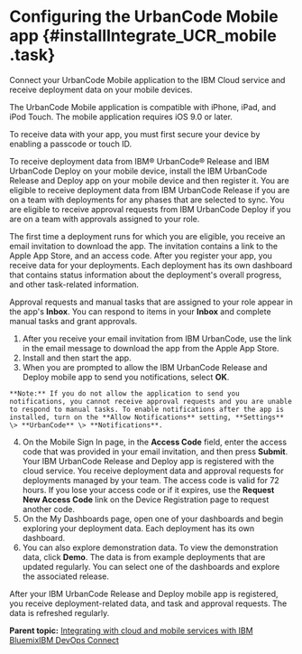 # Configuring the UrbanCode Mobile app {#installIntegrate_UCR_mobile .task}

Connect your UrbanCode Mobile application to the IBM Cloud service and receive deployment data on your mobile devices.

The UrbanCode Mobile application is compatible with iPhone, iPad, and iPod Touch. The mobile application requires iOS 9.0 or later.

To receive data with your app, you must first secure your device by enabling a passcode or touch ID.

To receive deployment data from IBM® UrbanCode® Release and IBM UrbanCode Deploy on your mobile device, install the IBM UrbanCode Release and Deploy app on your mobile device and then register it. You are eligible to receive deployment data from IBM UrbanCode Release if you are on a team with deployments for any phases that are selected to sync. You are eligible to receive approval requests from IBM UrbanCode Deploy if you are on a team with approvals assigned to your role.

The first time a deployment runs for which you are eligible, you receive an email invitation to download the app. The invitation contains a link to the Apple App Store, and an access code. After you register your app, you receive data for your deployments. Each deployment has its own dashboard that contains status information about the deployment's overall progress, and other task-related information.

Approval requests and manual tasks that are assigned to your role appear in the app's **Inbox**. You can respond to items in your **Inbox** and complete manual tasks and grant approvals.

1.   After you receive your email invitation from IBM UrbanCode, use the link in the email message to download the app from the Apple App Store. 
2.   Install and then start the app. 
3.   When you are prompted to allow the IBM UrbanCode Release and Deploy mobile app to send you notifications, select **OK**. 

    **Note:** If you do not allow the application to send you notifications, you cannot receive approval requests and you are unable to respond to manual tasks. To enable notifications after the app is installed, turn on the **Allow Notifications** setting, **Settings** \> **UrbanCode** \> **Notifications**.

4.   On the Mobile Sign In page, in the **Access Code** field, enter the access code that was provided in your email invitation, and then press **Submit**. Your IBM UrbanCode Release and Deploy app is registered with the cloud service. You receive deployment data and approval requests for deployments managed by your team. The access code is valid for 72 hours. If you lose your access code or if it expires, use the **Request New Access Code** link on the Device Registration page to request another code.
5.   On the My Dashboards page, open one of your dashboards and begin exploring your deployment data. Each deployment has its own dashboard.
6.   You can also explore demonstration data. To view the demonstration data, click **Demo**. The data is from example deployments that are updated regularly. You can select one of the dashboards and explore the associated release.

After your IBM UrbanCode Release and Deploy mobile app is registered, you receive deployment-related data, and task and approval requests. The data is refreshed regularly.

**Parent topic:** [Integrating with cloud and mobile services with IBM BluemixIBM DevOps Connect](../topics/installIntegrate_UCR_cloud_cp.md)


